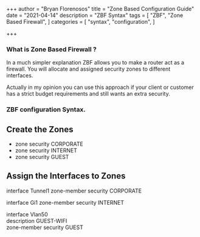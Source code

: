 +++
author = "Bryan Florenosos"
title = "Zone Based Configuration Guide"
date = "2021-04-14"
description = "ZBF Syntax"
tags = [
    "ZBF",
    "Zone Based Firewall",
]
categories = [
    "syntax",
    "configuration",
]

+++

### What is Zone Based Firewall ?

In a much simpler explanation ZBF  allows you to make a router act as a firewall. You will allocate and assigned security zones to different interfaces.

Actually in my opinion you can use this approach if your client or customer has a strict budget requirements and still wants an extra security.


### ZBF configuration Syntax.

## Create the Zones

* zone security CORPORATE
* zone security INTERNET
* zone security GUEST

## Assign the Interfaces to Zones

interface Tunnel1
zone-member security CORPORATE

interface Gi1
zone-member security INTERNET
 
interface Vlan50  
description GUEST-WIFI  
zone-member security GUEST
